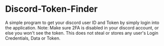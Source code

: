 # Discord-Token-Finder
A simple program to get your discord user ID and Token by simply login into the application. Note: Make sure 2FA is disabled in your discord account, or else you won't see the token. This does not steal or stores any user's Login Credentials, Data or Token.
